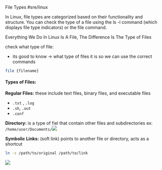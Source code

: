 File Types
#sre/linux

In Linux, file types are categorized based on their functionality and structure. You can check the type of a file using the ls -l command (which displays file type indicators) or the file command.

Everything We Do In Linux Is A File, The Difference Is The Type of Files

check what type of file:
- its good to know -> what type of files it is so we can use the correct commands

```bash
file {filename}
```


#### Types of Files:
**Regular Files:** these include text files, binary files, and executable files
- `.txt` , `.log`
- `.sh`, `.out`
- `.conf`

**Directory:** is a type of fiel that contain other files and subdirectories
ex: `/home/user/Documents/`![](File%20Types/Screenshot%202025-02-01%20at%2010.22.50%E2%80%AFPM.png)

**Symbolic Links:** (soft link) points to another file or directory, acts as a shortcut
```bash
ln -s /path/to/original /path/to/link
```

![](File%20Types/Screenshot%202025-02-01%20at%2010.38.06%E2%80%AFPM.png)

